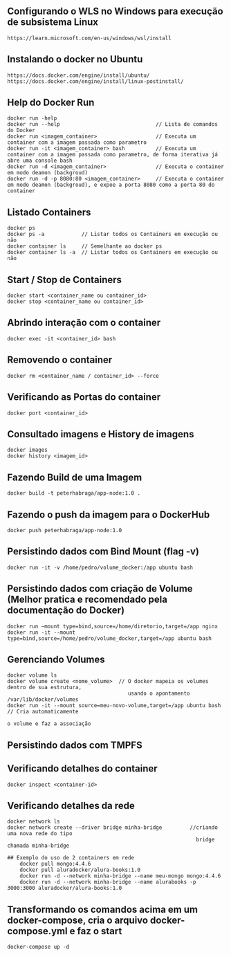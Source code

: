 ## Configurando o WLS no Windows para execução de subsistema Linux
	
	https://learn.microsoft.com/en-us/windows/wsl/install

## Instalando o docker no Ubuntu
	
	https://docs.docker.com/engine/install/ubuntu/
	https://docs.docker.com/engine/install/linux-postinstall/
	
## Help do Docker Run

	docker run -help
	docker run --help  								// Lista de comandos do Docker
	docker run <imagem_container>  					// Executa um container com a imagem passada como parametro
	docker run -it <imagem_container> bash  		// Executa um container com a imagem passada como parametro, de forma iterativa já abre uma console bash
	docker run -d <imagem_container>        		// Executa o container em modo deamon (backgroud)
	docker run -d -p 8080:80 <imagem_container>     // Executa o container em modo deamon (backgroud), e expoe a porta 8080 como a porta 80 do container

## Listado Containers 

	docker ps
	docker ps -a 			// Listar todos os Containers em execução ou não
	docker container ls		// Semelhante ao docker ps
	docker container ls -a  // Listar todos os Containers em execução ou não
	
## Start / Stop de Containers

	docker start <container_name ou container_id>
	docker stop <container_name ou container_id>
	
## Abrindo interação com o container

	docker exec -it <container_id> bash
	
## Removendo o container

	docker rm <container_name / container_id> --force

## Verificando as Portas do container

	docker port <container_id>

## Consultado imagens e History de imagens

	docker images
	docker history <imagem_id>

## Fazendo Build de uma Imagem

	docker build -t peterhabraga/app-node:1.0 .

## Fazendo o push da imagem para o DockerHub

	docker push peterhabraga/app-node:1.0

## Persistindo dados com Bind Mount (flag -v)

	docker run -it -v /home/pedro/volume_docker:/app ubuntu bash 

## Persistindo dados com criação de Volume (Melhor pratica e recomendado pela documentação do Docker)

	docker run –mount type=bind,source=/home/diretorio,target=/app nginx
	docker run -it --mount type=bind,source=/home/pedro/volume_docker,target=/app ubuntu bash

## Gerenciando Volumes 
	
	docker volume ls
	docker volume create <nome_volume>  // O docker mapeia os volumes dentro de sua estrutura,
										   usando o apontamento /var/lib/docker/volumes
	docker run -it --mount source=meu-novo-volume,target=/app ubuntu bash   // Cria automaticamente 
																			   o volume e faz a associação

## Persistindo dados com TMPFS

## Verificando detalhes do container

	docker inspect <container-id>

## Verificando detalhes da rede

	docker network ls
	docker network create --driver bridge minha-bridge         //criando uma nova rede do tipo  
	                                                             bridge chamada minha-bridge

	## Exemplo do uso de 2 containers em rede
		docker pull mongo:4.4.6
		docker pull aluradocker/alura-books:1.0
		docker run -d --network minha-bridge --name meu-mongo mongo:4.4.6
		docker run -d --network minha-bridge --name alurabooks -p 3000:3000 aluradocker/alura-books:1.0

## Transformando os comandos acima em um docker-compose, cria o arquivo docker-compose.yml e faz o start

	docker-compose up -d